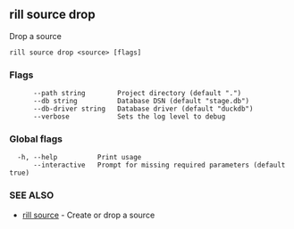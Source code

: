 ## rill source drop

Drop a source

```
rill source drop <source> [flags]
```

### Flags

```
      --path string        Project directory (default ".")
      --db string          Database DSN (default "stage.db")
      --db-driver string   Database driver (default "duckdb")
      --verbose            Sets the log level to debug
```

### Global flags

```
  -h, --help          Print usage
      --interactive   Prompt for missing required parameters (default true)
```

### SEE ALSO

* [rill source](source.md)	 - Create or drop a source

